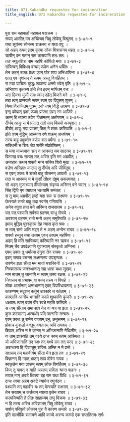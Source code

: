 ```yaml
---
title: 071 Kabandha requestes for incineration
title_english: 071 Kabandha requestes for incineration

---
```


<div class="audioEmbed"  caption="श्रीराम-हरिसीताराममूर्ति-घनपाठिभ्यां वचनम्" src="https://archive.org/download/Ramayana-recitation-Sriram-harisItArAmamUrti-Ghanapaati-v2/Kanda_3/Kanda_3_ARK-071-Kabandhena_Swa_Vruththantha_Kathanam.mp3"></div>

पुरा राम महाबाहो महाबल पराक्रम ।  
रूपम् आसीत् मम अचिंत्यम् त्रिषु लोकेषु विश्रुतम् ॥ ३-७१-१  
यथा सूर्यस्य सोमस्य शक्रस्य च यथा वपुः ।  
सो अहम् रूपम् इदम् कृत्वा लोक वित्रासनम् महत् ॥ ३-७१-२  
ऋषीन् वन गतान् राम त्रासयामि ततः ततः ।  
ततः स्थूलशिरा नाम महर्षिः कोपितो मया ॥ ३-७१-३  
संचिन्वन् विविधम् वन्यम् रूपेण अनेन धर्षितः ।  
तेन अहम् उक्तः प्रेक्ष्य एवम् घोर शाप अभिधायिना ॥ ३-७१-४  
एतत् एव नृशंसम् ते रूपम् अस्तु विगर्हितम् ।  
स मया याचितः क्रुद्धः शापस्य अन्तो भवेत् इति ॥ ३-७१-५  
अभिशाप कृतस्य इति तेन इदम् भाषितम् वचः ।  
यदा छित्त्वा भुजौ रामः त्वाम् दहेत् विजने वने ॥ ३-७१-६  
तदा त्वम् प्राप्स्यसे रूपम् स्वम् एव विपुलम् शुभम् ।  
श्रिया विराजितम् पुत्रम् दनोः त्वम् विद्धि लक्ष्मण ॥ ३-७१-७  
इन्द्र कोपात् इदम् रूपम् प्राप्तम् एवम् रण आजिरे ।  
अहम् हि तपसा उग्रेण पितामहम् अतोषयम् ॥ ३-७१-८  
दीर्घम् आयुः स मे प्रादात् ततो माम् विभ्रमो अस्पृशत् ।  
दीर्घम् आयुः मया प्राप्तम् किम् मे शक्रः करिष्यति ॥ ३-७१-९  
इति एवम् बुद्धिम् आस्थाय रणे शक्रम् अधर्षयम् ।  
तस्य बाहु प्रमुक्तेन वज्रेण शत पर्वणा ॥ ३-७१-१०  
सक्थिनी च शिरः चैव शरीरे संप्रवेशितम् ।  
स मया याच्यमानः सन् न आनयत् यम सादनम् ॥ ३-७१-११  
पितामह वचः सत्यम् तत् अस्ति इति मम अब्रवीत् ।  
अनाहारः कथम् शक्तो भग्न सक्थि शिरो मुखः ॥ ३-७१-१२  
वज्रेण अभिहतः कालम् सु दीर्घम् अपि जीवितुम् ।  
स एवम् उक्तः मे शक्रो बाहू योजनम् आयतौ ॥ ३-७१-१३  
तदा च आस्यम् च मे कुक्षौ तीक्ष्ण दंष्ट्रम् अकल्पयत् ।  
सो अहम् भुजाभ्याम् दीर्घाभ्याम् संकृष्य अस्मिन् वने चरान् ॥ ३-७१-१४  
सिंह द्विपि मृग व्याघ्रान् भक्षयामि समंततः ।  
स तु माम् अब्रवीत् इन्द्रो यदा रामः स लक्ष्मणः ॥ ३-७१-१५  
छेत्स्यते समरे बाहू तदा स्वर्गम् गमिष्यसि ।  
अनेन वपुषा तात वने अस्मिन् राजसत्तम ॥ ३-७१-१६  
यत् यत् पश्यामि सर्वस्य ग्रहणम् साधु रोचये ।  
अवश्यम् ग्रहणम् रामो मन्ये अहम् समुपैष्यति ॥ ३-७१-१७  
इमाम् बुद्धिम् पुरस्कृत्य देह न्यास कृत श्रमः ।  
स त्वम् रामो असि भद्रम् ते न अहम् अन्येन राघव ॥ ३-७१-१८  
शक्यो हन्तुम् यथा तत्त्वम् एवम् उक्तम् महर्षिणा ।  
अहम् हि मति साचिव्यम् करिष्यामि नर ऋषभ ॥ ३-७१-१९  
मित्रम् चैव उपदेक्ष्यामि युवाभ्याम् संस्कृतो अग्निना ।  
एवम् उक्तः तु धर्मात्मा दनुना तेन राघवः ॥ ३-७१-२०  
इदम् जगाद वचनम् लक्ष्मणस्य उपशृण्वतः ।  
रावणेन हृता सीता मम भार्या यशस्विनी ॥ ३-७१-२१  
निष्क्रांतस्य जनस्थानात् सह भ्रात्रा यथा सुखम् ।  
नाम मात्रम् तु जानामि न रूपम् तस्य रक्षसः ॥ ३-७१-२२  
निवासम् वा प्रभावम् वा वयम् तस्य न विद्महे ।  
शोक आर्तानाम् अनाथानाम् एवम् विपरिधावताम् ॥ ३-७१-२३  
कारुण्यम् सदृशम् कर्तुम् उपकारे च वर्तताम् ।  
काष्ठानि आनीय भग्नानि काले शुष्काणि कुंजरैः ॥ ३-७१-२४  
धक्ष्यामः त्वाम् वयम् वीर श्वभ्रे महति कल्पिते ।  
स त्वम् सीताम् समाचक्ष्व येन वा यत्र वा हृता ॥ ३-७१-२५  
कुरु कल्याणम् अत्यर्थम् यदि जानासि तत्त्वतः ।  
एवम् उक्तः तु रामेण वाक्यम् दनुः अनुत्तमम् ॥ ३-७१-२६  
प्रोवाच कुशलो वक्तुम् वक्तारम् अपि राघवम् ।  
दिव्यम् अस्ति न मे ज्ञानम् न अभिजानामि मैथिलीम् ॥ ३-७१-२७  
यः ताम् ज्ञास्यति तम् वक्ष्ये दग्धः स्वम् रूपम् आस्थितः ।  
यो अभिजानाति तद् रक्षः तद् वक्ष्ये राम तत् परम् ॥ ३-७१-२८  
अदग्धस्य हि विज्ञातुम् शक्तिः अस्ति न मे प्रभो ।  
राक्षसम् तम् महावीर्यम् सीता येन हृता तव ॥ ३-७१-२९  
विज्ञानम् हि महत् भ्रष्टम् शाप दोषेण राघव ।  
स्वकृतेन मया प्राप्तम् रूपम् लोक विगर्हितम् ॥ ३-७१-३०  
किम् तु यावत् न याति अस्तम् सविता श्रान्त वाहनः ।  
तावत् माम् अवटे क्षिप्त्वा दह राम यथा विधि ॥ ३-७१-३१  
दग्धः त्वया अहम् अवटे न्यायेन रघुनंदन ।  
वक्ष्यामि तम् महावीर यः तम् वेत्स्यति राक्षसम् ॥ ३-७१-३२  
तेन सख्यम् च कर्तव्यम् न्याय्य वृत्तेन राघव ।  
कल्पयिष्यति ते प्रीतः साहाय्यम् लघु विक्रमः ॥ ३-७१-३३  
न हि तस्य अस्ति अविज्ञातम् त्रिषु लोकेषु राघव ।  
सर्वान् परिवृतो लोकान् पुरा वै कारण अन्तरे ॥ ३-७१-३४  
इति वाल्मीकि रामायणे आदि काव्ये अरण्य काण्डे एक सप्ततितमः सर्गः